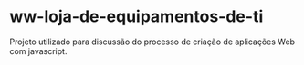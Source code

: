 # ww-loja-de-equipamentos-de-ti
Projeto utilizado para discussão do processo de criação de aplicações Web com javascript.
